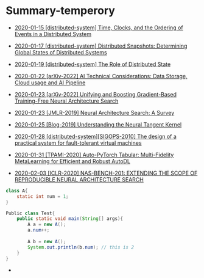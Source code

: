 # Summary-temperory
* [2020-01-15 [distributed-system] Time, Clocks, and the Ordering of Events in a Distributed System](14.md)
* [2020-01-17 [distributed-system] Distributed Snapshots: Determining Global States of Distributed Systems](15.md)
* [2020-01-19 [distributed-system] The Role of Distributed State](16.md)
* [2020-01-22 [arXiv-2022] AI Technical Considerations: Data Storage, Cloud usage and AI Pipeline](17.md)
* [2020-01-23 [arXiv-2022] Unifying and Boosting Gradient-Based Training-Free Neural Architecture Search](18.md)
* [2020-01-23 [JMLR-2019] Neural Architecture Search: A Survey](19.md)
* [2020-01-25 [Blog-2019] Understanding the Neural Tangent Kernel](20.md)
* [2020-01-28 [distributed-system][SIGOPS-2010] The design of a practical system for fault-tolerant virtual machines](21.md)

* [2020-01-31 [TPAMI-2020] Auto-PyTorch Tabular: Multi-Fidelity MetaLearning for Efficient and Robust AutoDL]()

* [2020-02-03 [ICLR-2020] NAS-BENCH-201: EXTENDING THE SCOPE OF REPRODUCIBLE NEURAL ARCHITECTURE SEARCH]()

  

```java
class A{
    static int num = 1;
}

Public class Test{
    public static void main(String[] args){
        A a = new A();
        a.num++;
        
        A b = new A();
        System.out.println(b.num); // this is 2
    }
}
```

* 

<!-- * [2020-01-15 [OSDI-2021] A Unified Architecture for Accelerating Distributed DNN Training in Heterogeneous GPU/CPU Clusters](14.md) -->

